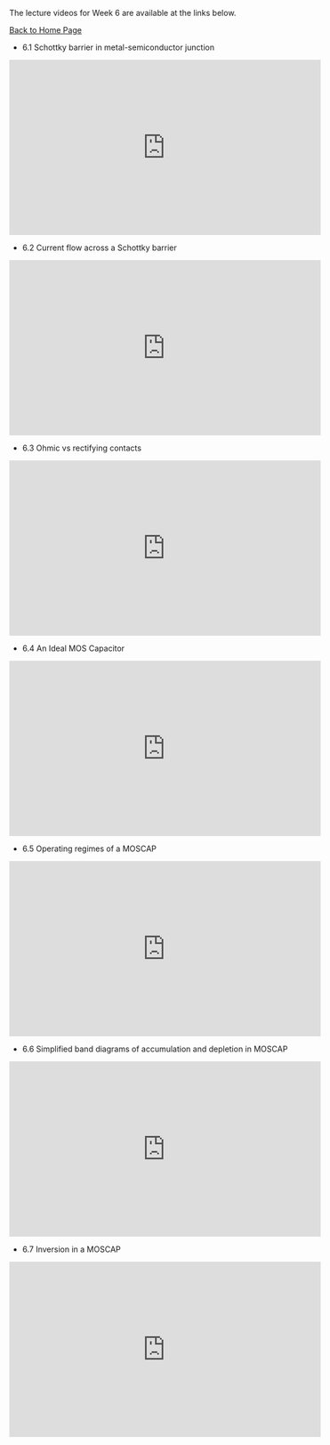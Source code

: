 
The lecture videos for Week 6 are available at the links below.

[Back to Home Page](https://github.com/Naresh-Emani/Introduction-to-Semiconductors)



- 6.1 Schottky barrier in metal-semiconductor junction


<iframe width="560" height="315" src="https://www.youtube.com/embed/_XU7bkRZp4A" title="YouTube video player" frameborder="0" allow="accelerometer; autoplay; clipboard-write; encrypted-media; gyroscope; picture-in-picture" allowfullscreen></iframe>

- 6.2 Current flow across a Schottky barrier

<iframe width="560" height="315" src="https://www.youtube.com/embed/tfi9nLUD3wY" title="YouTube video player" frameborder="0" allow="accelerometer; autoplay; clipboard-write; encrypted-media; gyroscope; picture-in-picture" allowfullscreen></iframe>

- 6.3 Ohmic vs rectifying contacts


<iframe width="560" height="315" src="https://www.youtube.com/embed/49G930C0yeo" title="YouTube video player" frameborder="0" allow="accelerometer; autoplay; clipboard-write; encrypted-media; gyroscope; picture-in-picture" allowfullscreen></iframe>

- 6.4 An Ideal MOS Capacitor

<iframe width="560" height="315" src="https://www.youtube.com/embed/qklZCwvnrI4" title="YouTube video player" frameborder="0" allow="accelerometer; autoplay; clipboard-write; encrypted-media; gyroscope; picture-in-picture" allowfullscreen></iframe>

- 6.5 Operating regimes of a MOSCAP


<iframe width="560" height="315" src="https://www.youtube.com/embed/XIcEIyeJLts" title="YouTube video player" frameborder="0" allow="accelerometer; autoplay; clipboard-write; encrypted-media; gyroscope; picture-in-picture" allowfullscreen></iframe>


- 6.6 Simplified band diagrams of accumulation and depletion in MOSCAP


<iframe width="560" height="315" src="https://www.youtube.com/embed/W1VlC8H-C5c" title="YouTube video player" frameborder="0" allow="accelerometer; autoplay; clipboard-write; encrypted-media; gyroscope; picture-in-picture" allowfullscreen></iframe>

- 6.7  Inversion in a MOSCAP

<iframe width="560" height="315" src="https://www.youtube.com/embed/ZfYGQYv3OlY" title="YouTube video player" frameborder="0" allow="accelerometer; autoplay; clipboard-write; encrypted-media; gyroscope; picture-in-picture" allowfullscreen></iframe>

